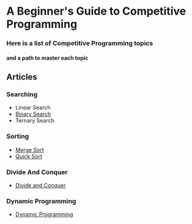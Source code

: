 # A Beginner's Guide to Competitive Programming
### Here is a list of Competitive Programming topics
#### and a path to master each topic


## Articles

### Searching
- Linear Search
- [Binary Search](BinarySearch/binarysearch.md)
- Ternary Search

### Sorting
- [Merge Sort](sorting/mergeSort/mergeSort.md)
- [Quick Sort](sorting/quickSort/quickSort.md)

### Divide And Conquer
- [Divide and Conquer](divideAndConquer/divideAndConquer.md)

### Dynamic Programming
- [Dynamic Programming](dynamicProgramming/dynamicProgramming.md)
